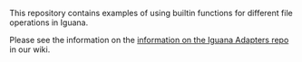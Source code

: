 This repository contains examples of using builtin functions for different file operations in Iguana.

Please see the information on the <a href="http://help.interfaceware.com/category/building-interfaces/repositories/builtin-iguana-file">information on the Iguana Adapters repo</a> in our wiki.
